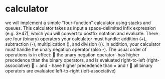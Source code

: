 # calculator
we will implement a simple “four-function” calculator using stacks and queues. This calculator takes as input a space-delimited infix expression (e.g. 3+47), which you will convert to postfix notation and evaluate. There are four (binary) operators your calculator must handle: addition (+), subtraction (-), multiplication (), and division (/). In addition, your calculator must handle the unary negation operator (also -). The usual order of operations is in effect:  the unary negation operator -has higher precedence than the binary operators, and is evaluated right-to-left (right-associative)  + and - have higher precedence than × and /  all binary operators are evaluated left-to-right (left-associative)
